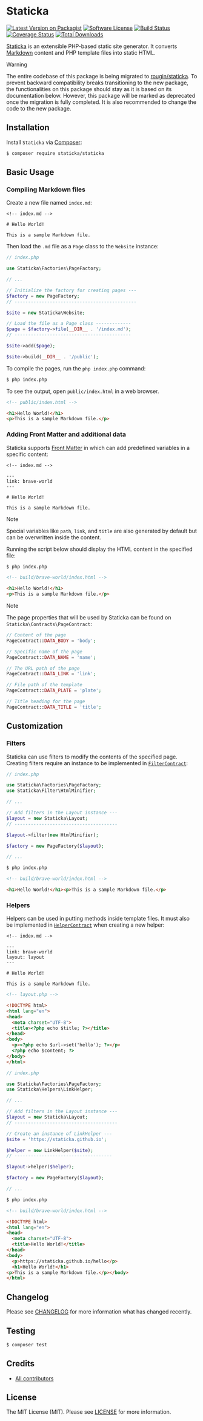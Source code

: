 # Staticka

[![Latest Version on Packagist][ico-version]][link-packagist]
[![Software License][ico-license]][link-license]
[![Build Status][ico-build]][link-build]
[![Coverage Status][ico-coverage]][link-coverage]
[![Total Downloads][ico-downloads]][link-downloads]

[Staticka](https://staticka.github.io) is an extensible PHP-based static site generator. It converts [Markdown](https://en.wikipedia.org/wiki/Markdown) content and PHP template files into static HTML.

> [!WARNING]
> The entire codebase of this package is being migrated to [rougin/staticka](https://github.com/rougin/staticka). To prevent backward compatibility breaks transitioning to the new package, the functionalities on this package should stay as it is based on its documentation below. However, this package will be marked as deprecated once the migration is fully completed. It is also recommended to change the code to the new package.

## Installation

Install `Staticka` via [Composer](https://getcomposer.org/):

``` bash
$ composer require staticka/staticka
```

## Basic Usage

### Compiling Markdown files

Create a new file named `index.md`:

```
<!-- index.md -->

# Hello World!

This is a sample Markdown file.
```

Then load the `.md` file as a `Page` class to the `Website` instance:

``` php
// index.php

use Staticka\Factories\PageFactory;

// ...

// Initialize the factory for creating pages ---
$factory = new PageFactory;
// ---------------------------------------------

$site = new Staticka\Website;

// Load the file as a Page class -------------
$page = $factory->file(__DIR__ . '/index.md');
// -------------------------------------------

$site->add($page);

$site->build(__DIR__ . '/public');
```

To compile the pages, run the `php index.php` command:

``` bash
$ php index.php
```

To see the output, open `public/index.html` in a web browser.

``` html
<!-- public/index.html -->

<h1>Hello World!</h1>
<p>This is a sample Markdown file.</p>
```

### Adding Front Matter and additional data

Staticka supports [Front Matter](https://jekyllrb.com/docs/frontmatter) in which can add predefined variables in a specific content:

```
<!-- index.md -->

---
link: brave-world
---

# Hello World!

This is a sample Markdown file.
```

> [!NOTE]
> Special variables like `path`, `link`, and `title` are also generated by default but can be overwritten inside the content.

Running the script below should display the HTML content in the specified file:

``` bash
$ php index.php
```

``` html
<!-- build/brave-world/index.html -->

<h1>Hello World!</h1>
<p>This is a sample Markdown file.</p>
```

> [!NOTE]
> The page properties that will be used by Staticka can be found on `Staticka\Contracts\PageContract`:

``` php
// Content of the page
PageContract::DATA_BODY = 'body';

// Specific name of the page
PageContract::DATA_NAME = 'name';

// The URL path of the page
PageContract::DATA_LINK = 'link';

// File path of the template
PageContract::DATA_PLATE = 'plate';

// Title heading for the page
PageContract::DATA_TITLE = 'title';
```

## Customization

### Filters

Staticka can use filters to modify the contents of the specified page. Creating filters require an instance to be implemented in [`FilterContract`](https://github.com/staticka/staticka/blob/master/src/Contracts/FilterContract.php):

``` php
// index.php

use Staticka\Factories\PageFactory;
use Staticka\Filter\HtmlMinifier;

// ...

// Add filters in the Layout instance ---
$layout = new Staticka\Layout;
// --------------------------------------

$layout->filter(new HtmlMinifier);

$factory = new PageFactory($layout);

// ...
```

``` bash
$ php index.php
```

``` html
<!-- build/brave-world/index.html -->

<h1>Hello World!</h1><p>This is a sample Markdown file.</p>
```

### Helpers

Helpers can be used in putting methods inside template files. It must also be implemented in [`HelperContract`](https://github.com/staticka/staticka/blob/master/src/Contracts/HelperContract.php) when creating a new helper:

```
<!-- index.md -->

---
link: brave-world
layout: layout
---

# Hello World!

This is a sample Markdown file.
```

``` html
<!-- layout.php -->

<!DOCTYPE html>
<html lang="en">
<head>
  <meta charset="UTF-8">
  <title><?php echo $title; ?></title>
</head>
<body>
  <p><?php echo $url->set('hello'); ?></p>
  <?php echo $content; ?>
</body>
</html>
```

``` php
// index.php

use Staticka\Factories\PageFactory;
use Staticka\Helpers\LinkHelper;

// ...

// Add filters in the Layout instance ---
$layout = new Staticka\Layout;
// --------------------------------------

// Create an instance of LinkHelper ---
$site = 'https://staticka.github.io';

$helper = new LinkHelper($site);
// ------------------------------------

$layout->helper($helper);

$factory = new PageFactory($layout);

// ...
```

``` bash
$ php index.php
```

``` html
<!-- build/brave-world/index.html -->

<!DOCTYPE html>
<html lang="en">
<head>
  <meta charset="UTF-8">
  <title>Hello World!</title>
</head>
<body>
  <p>https://staticka.github.io/hello</p>
  <h1>Hello World!</h1>
<p>This is a sample Markdown file.</p></body>
</html>
```

## Changelog

Please see [CHANGELOG][link-changelog] for more information what has changed recently.

## Testing

``` bash
$ composer test
```

## Credits

- [All contributors][link-contributors]

## License

The MIT License (MIT). Please see [LICENSE][link-license] for more information.

[ico-build]: https://img.shields.io/github/actions/workflow/status/staticka/staticka/build.yml?style=flat-square
[ico-coverage]: https://img.shields.io/codecov/c/github/staticka/staticka?style=flat-square
[ico-downloads]: https://img.shields.io/packagist/dt/staticka/staticka.svg?style=flat-square
[ico-license]: https://img.shields.io/badge/license-MIT-brightgreen.svg?style=flat-square
[ico-version]: https://img.shields.io/packagist/v/staticka/staticka.svg?style=flat-square

[link-build]: https://github.com/staticka/staticka/actions
[link-changelog]: https://github.com/staticka/staticka/blob/master/CHANGELOG.md
[link-contributors]: https://github.com/staticka/staticka/contributors
[link-coverage]: https://app.codecov.io/gh/staticka/staticka
[link-downloads]: https://packagist.org/packages/staticka/staticka
[link-license]: https://github.com/staticka/staticka/blob/master/LICENSE.md
[link-packagist]: https://packagist.org/packages/staticka/staticka